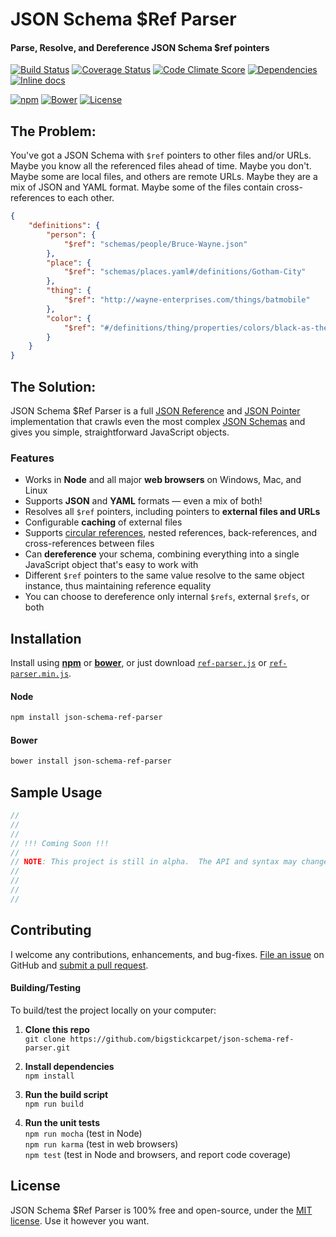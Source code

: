 JSON Schema $Ref Parser
============================
#### Parse, Resolve, and Dereference JSON Schema $ref pointers

[![Build Status](https://img.shields.io/travis/BigstickCarpet/json-schema-ref-parser.svg)](https://travis-ci.org/BigstickCarpet/json-schema-ref-parser)
[![Coverage Status](https://img.shields.io/coveralls/BigstickCarpet/json-schema-ref-parser.svg)](https://coveralls.io/r/BigstickCarpet/json-schema-ref-parser)
[![Code Climate Score](https://img.shields.io/codeclimate/github/BigstickCarpet/json-schema-ref-parser.svg)](https://codeclimate.com/github/BigstickCarpet/json-schema-ref-parser)
[![Dependencies](https://img.shields.io/david/BigstickCarpet/json-schema-ref-parser.svg)](https://david-dm.org/BigstickCarpet/json-schema-ref-parser)
[![Inline docs](http://inch-ci.org/github/BigstickCarpet/json-schema-ref-parser.svg?branch=master&style=shields)](http://inch-ci.org/github/BigstickCarpet/json-schema-ref-parser)

[![npm](http://img.shields.io/npm/v/json-schema-ref-parser.svg)](https://www.npmjs.com/package/json-schema-ref-parser)
[![Bower](http://img.shields.io/bower/v/json-schema-ref-parser.svg)](#bower)
[![License](https://img.shields.io/npm/l/json-schema-ref-parser.svg)](LICENSE)


The Problem:
--------------------------
You've got a JSON Schema with `$ref` pointers to other files and/or URLs.  Maybe you know all the referenced files ahead of time.  Maybe you don't.  Maybe some are local files, and others are remote URLs.  Maybe they are a mix of JSON and YAML format.  Maybe some of the files contain cross-references to each other.

```json
{
    "definitions": {
        "person": {
            "$ref": "schemas/people/Bruce-Wayne.json"
        },
        "place": {
            "$ref": "schemas/places.yaml#/definitions/Gotham-City"
        },
        "thing": {
            "$ref": "http://wayne-enterprises.com/things/batmobile"
        },
        "color": {
            "$ref": "#/definitions/thing/properties/colors/black-as-the-night"
        }
    }
}
```

The Solution:
--------------------------
JSON Schema $Ref Parser is a full [JSON Reference](https://tools.ietf.org/html/draft-pbryan-zyp-json-ref-03#section-3) and [JSON Pointer](https://tools.ietf.org/html/rfc6901) implementation that crawls even the most complex [JSON Schemas](http://json-schema.org/latest/json-schema-core.html) and gives you simple, straightforward JavaScript objects.

### Features
* Works in **Node** and all major **web browsers** on Windows, Mac, and Linux
* Supports **JSON** and **YAML** formats &mdash; even a mix of both!
* Resolves all `$ref` pointers, including pointers to **external files and URLs**
* Configurable **caching** of external files
* Supports [circular references](#circular-refs), nested references, back-references, and cross-references between files
* Can **dereference** your schema, combining everything into a single JavaScript object that's easy to work with
* Different `$ref` pointers to the same value resolve to the same object instance, thus maintaining reference equality
* You can choose to dereference only internal `$refs`, external `$refs`, or both


Installation
--------------------------
Install using **[npm](https://docs.npmjs.com/getting-started/what-is-npm)** or **[bower](http://bower.io/)**, or just download [`ref-parser.js`](dist/ref-parser.js) or [`ref-parser.min.js`](dist/ref-parser.min.js).

#### Node

```bash
npm install json-schema-ref-parser
```

#### Bower

```bash
bower install json-schema-ref-parser
```


Sample Usage
--------------------------

```javascript
// 
// 
// 
// !!! Coming Soon !!!
//
// NOTE: This project is still in alpha.  The API and syntax may change before release
// 
// 
// 
// 
```


Contributing
--------------------------
I welcome any contributions, enhancements, and bug-fixes.  [File an issue](https://github.com/BigstickCarpet/json-schema-ref-parser/issues) on GitHub and [submit a pull request](https://github.com/BigstickCarpet/json-schema-ref-parser/pulls).

#### Building/Testing
To build/test the project locally on your computer:

1. __Clone this repo__<br>
`git clone https://github.com/bigstickcarpet/json-schema-ref-parser.git`

2. __Install dependencies__<br>
`npm install`

3. __Run the build script__<br>
`npm run build`

4. __Run the unit tests__<br>
`npm run mocha` (test in Node)<br>
`npm run karma` (test in web browsers)<br>
`npm test` (test in Node and browsers, and report code coverage)


License
--------------------------
JSON Schema $Ref Parser is 100% free and open-source, under the [MIT license](LICENSE). Use it however you want.

